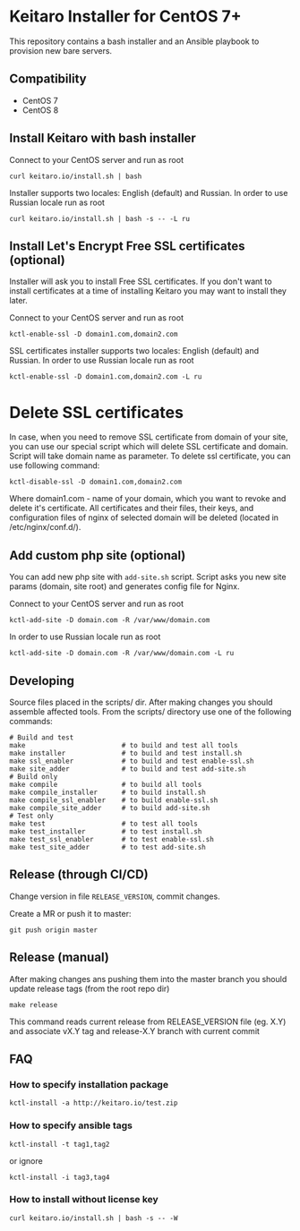 # Keitaro Installer for CentOS 7+

This repository contains a bash installer and an Ansible playbook to provision new bare servers.

## Compatibility
 - CentOS 7
 - CentOS 8

## Install Keitaro with bash installer

Connect to your CentOS server and run as root

    curl keitaro.io/install.sh | bash

Installer supports two locales: English (default) and Russian. In order to use Russian locale run as root

    curl keitaro.io/install.sh | bash -s -- -L ru

## Install Let's Encrypt Free SSL certificates (optional)

Installer will ask you to install Free SSL certificates. If you don't want to install certificates at a time of
installing Keitaro you may want to install they later.

Connect to your CentOS server and run as root

    kctl-enable-ssl -D domain1.com,domain2.com

SSL certificates installer supports two locales: English (default) and Russian. In order to use Russian locale
run as root

    kctl-enable-ssl -D domain1.com,domain2.com -L ru


# Delete SSL certificates

In case, when you need to remove SSL certificate from domain of your site, you can use our special script which will delete SSL certificate and domain. Script will take domain name as parameter. To delete ssl certificate, you can use following command:

    kctl-disable-ssl -D domain1.com,domain2.com

Where domain1.com - name of your domain, which you want to revoke and delete it's certificate. All certificates and their files, their keys, and configuration files of nginx of selected domain will be deleted (located in /etc/nginx/conf.d/).


## Add custom php site (optional)

You can add new php site with `add-site.sh` script. Script asks you new site params (domain, site root) and
generates config file for Nginx.

Connect to your CentOS server and run as root

    kctl-add-site -D domain.com -R /var/www/domain.com

In order to use Russian locale run as root

    kctl-add-site -D domain.com -R /var/www/domain.com -L ru

## Developing

Source files placed in the scripts/ dir. After making changes you should assemble affected tools.
From the scripts/ directory use one of the following commands:

    # Build and test
    make                        # to build and test all tools
    make installer              # to build and test install.sh
    make ssl_enabler            # to build and test enable-ssl.sh
    make site_adder             # to build and test add-site.sh
    # Build only
    make compile                # to build all tools
    make compile_installer      # to build install.sh
    make compile_ssl_enabler    # to build enable-ssl.sh
    make compile_site_adder     # to build add-site.sh
    # Test only
    make test                   # to test all tools
    make test_installer         # to test install.sh
    make test_ssl_enabler       # to test enable-ssl.sh
    make test_site_adder        # to test add-site.sh

## Release (through CI/CD)

Change version in file `RELEASE_VERSION`, commit changes.

Create a MR or push it to master:

    git push origin master

## Release (manual)

After making changes ans pushing them into the master branch you should update release tags (from the root repo dir)

    make release

This command reads current release from RELEASE_VERSION file (eg. X.Y) and associate vX.Y tag and release-X.Y branch with current commit

## FAQ

### How to specify installation package

    kctl-install -a http://keitaro.io/test.zip


### How to specify ansible tags

    kctl-install -t tag1,tag2

or ignore

    kctl-install -i tag3,tag4

### How to install without license key

    curl keitaro.io/install.sh | bash -s -- -W
